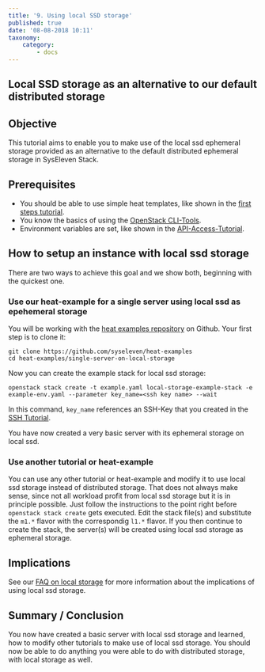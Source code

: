 ```yaml
---
title: '9. Using local SSD storage'
published: true
date: '08-08-2018 10:11'
taxonomy:
    category:
        - docs
---
```


## Local SSD storage as an alternative to our default distributed storage

## Objective

This tutorial aims to enable you to make use of the local ssd ephemeral storage provided as an alternative to the default distributed ephemeral storage in SysEleven Stack.

## Prerequisites

* You should be able to use simple heat templates, like shown in the [first steps tutorial](../02.firststeps/docs.en.md).
* You know the basics of using the [OpenStack CLI-Tools](../03.openstack-cli/docs.en.md).
* Environment variables are set, like shown in the [API-Access-Tutorial](../04.api-access/docs.en.md).

## How to setup an instance with local ssd storage

There are two ways to achieve this goal and we show both, beginning with the quickest one.

### Use our heat-example for a single server using local ssd as epehemeral storage

You will be working with the [heat examples repository](https://github.com/syseleven/heat-examples) on Github. Your first step is to clone it:

```shell
git clone https://github.com/syseleven/heat-examples
cd heat-examples/single-server-on-local-storage
```

Now you can create the example stack for local ssd storage:

```shell
openstack stack create -t example.yaml local-storage-example-stack -e example-env.yaml --parameter key_name=<ssh key name> --wait
```

In this command, `key_name` references an SSH-Key that you created in the [SSH Tutorial](../01.ssh-keys/docs.en.md).

You have now created a very basic server with its ephemeral storage on local ssd.

### Use another tutorial or heat-example

You can use any other tutorial or heat-example and modify it to use local ssd storage instead of distributed storage.
That does not always make sense, since not all workload profit from local ssd storage but it is in principle possible.
Just follow the instructions to the point right before `openstack stack create` gets executed.
Edit the stack file(s) and substitute the `m1.*` flavor with the correspondig `l1.*` flavor.
If you then continue to create the stack, the server(s) will be created using local ssd storage as ephemeral storage.

## Implications

See our [FAQ on local storage](https://docs.syseleven.de/helpcenter/de/taxonomy?name=tag&val=localstorage) for more information about the implications of using local ssd storage.

## Summary / Conclusion

You now have created a basic server with local ssd storage and learned, how to modify other tutorials to make use of local ssd storage.
You should now be able to do anything you were able to do with distributed storage, with local storage as well.